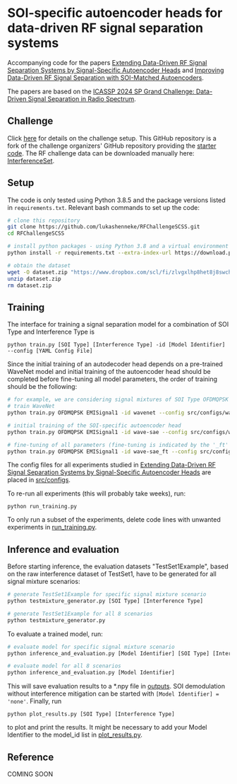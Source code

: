 # SOI-specific autoencoder heads for data-driven RF signal separation systems 
Accompanying code for the papers [Extending Data-Driven RF Signal Separation Systems by Signal-Specific Autoencoder Heads](#reference) and [Improving Data-Driven RF Signal Separation with SOI-Matched Autoencoders](https://rfchallenge.mit.edu/wp-content/uploads/2024/02/Lhen_final_paper.pdf).

The papers are based on the [ICASSP 2024 SP Grand Challenge: Data-Driven Signal Separation in Radio Spectrum](https://signalprocessingsociety.org/publications-resources/data-challenges/data-driven-signal-separation-radio-spectrum-icassp-2024).

## Challenge
Click [here](https://rfchallenge.mit.edu/icassp24-single-channel/) for details on the challenge setup.
This GitHub repository is a fork of the challenge organizers' GitHub repository providing the [starter code](https://github.com/RFChallenge/icassp2024rfchallenge).
The RF challenge data can be downloaded manually here: [InterferenceSet](https://www.dropbox.com/scl/fi/zlvgxlhp8het8j8swchgg/dataset.zip?rlkey=4rrm2eyvjgi155ceg8gxb5fc4&dl=0).

## Setup
The code is only tested using Python 3.8.5 and the package versions listed in `requirements.txt`.
Relevant bash commands to set up the code:
```bash
# clone this repository
git clone https://github.com/lukashenneke/RFChallengeSCSS.git
cd RFChallengeSCSS

# install python packages - using Python 3.8 and a virtual environment is recommended to make things work
python install -r requirements.txt --extra-index-url https://download.pytorch.org/whl/cu116

# obtain the dataset
wget -O dataset.zip "https://www.dropbox.com/scl/fi/zlvgxlhp8het8j8swchgg/dataset.zip?rlkey=4rrm2eyvjgi155ceg8gxb5fc4&dl=0"
unzip dataset.zip
rm dataset.zip
```

## Training

The interface for training a signal separation model for a combination of SOI Type and Interference Type is

`python train.py [SOI Type] [Interference Type] -id [Model Identifier] --config [YAML Config File]`

Since the initial training of an autodecoder head depends on a pre-trained WaveNet model and initial training of the autoencoder head should be completed before fine-tuning all model parameters, the order of training should be the following:
```bash
# for example, we are considering signal mixtures of SOI Type OFDMQPSK and Interference Type EMISignal1
# train WaveNet
python train.py OFDMQPSK EMISignal1 -id wavenet --config src/configs/wavenet.yml

# initial training of the SOI-specific autoencoder head
python train.py OFDMQPSK EMISignal1 -id wave-sae --config src/configs/wave-sae.yml

# fine-tuning of all parameters (fine-tuning is indicated by the '_ft' extension of the model identifier)
python train.py OFDMQPSK EMISignal1 -id wave-sae_ft --config src/configs/wave-sae.yml
```

The config files for all experiments studied in [Extending Data-Driven RF Signal Separation Systems by Signal-Specific Autoencoder Heads](#reference) are placed in [src/configs](src/configs).

To re-run all experiments (this will probably take weeks), run:

`python run_training.py`

To only run a subset of the experiments, delete code lines with unwanted experiments in [run_training.py](run_training.py).

## Inference and evaluation

Before starting inference, the evaluation datasets "TestSet1Example", based on the raw interference dataset of TestSet1, have to be generated for all signal mixture scenarios:
```bash
# generate TestSet1Example for specific signal mixture scenario
python testmixture_generator.py [SOI Type] [Interference Type]

# generate TestSet1Example for all 8 scenarios
python testmixture_generator.py
```

To evaluate a trained model, run:
```bash
# evaluate model for specific signal mixture scenario
python inference_and_evaluation.py [Model Identifier] [SOI Type] [Interference Type]

# evaluate model for all 8 scenarios
python inference_and_evaluation.py [Model Identifier]
```

This will save evaluation results to a *.npy file in [outputs](outputs/).
SOI demodulation without interference mitigation can be started with `[Model Identifier] = 'none'`. 
Finally, run 

`python plot_results.py [SOI Type] [Interference Type]`

to plot and print the results. It might be necessary to add your Model Identifier to the model_id list in [plot_results.py](./plot_results.py).

## Reference
COMING SOON